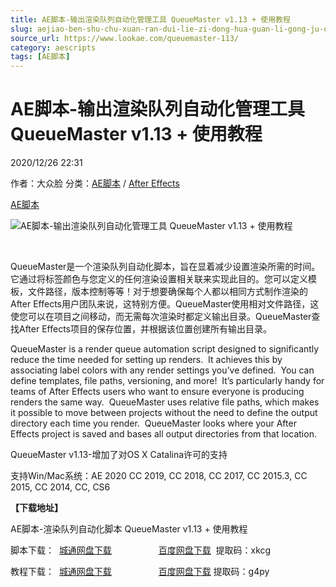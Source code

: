 ```yaml
---
title: AE脚本-输出渲染队列自动化管理工具 QueueMaster v1.13 + 使用教程
slug: aejiao-ben-shu-chu-xuan-ran-dui-lie-zi-dong-hua-guan-li-gong-ju-queuemaster-v1-13-shi-yong-jiao-cheng
source_url: https://www.lookae.com/queuemaster-113/
category: aescripts
tags: [AE脚本]
---
```

# AE脚本-输出渲染队列自动化管理工具 QueueMaster v1.13 + 使用教程

2020/12/26 22:31

作者：大众脸
分类：[AE脚本](https://www.lookae.com/after-effects/aescripts/) / [After Effects](https://www.lookae.com/after-effects/)

[AE脚本](https://www.lookae.com/tag/ae%e8%84%9a%e6%9c%ac/)

![AE脚本-输出渲染队列自动化管理工具 QueueMaster v1.13 + 使用教程](https://www.lookae.com/wp-content/uploads/2020/12/QueueMast.jpg "AE脚本-输出渲染队列自动化管理工具 QueueMaster v1.13 + 使用教程-LookAE.com")

[﻿﻿﻿](https://cloud.video.taobao.com//play/u/705956171/p/1/e/6/t/1/292408884303.mp4)

QueueMaster是一个渲染队列自动化脚本，旨在显着减少设置渲染所需的时间。它通过将标签颜色与您定义的任何渲染设置相关联来实现此目的。您可以定义模板，文件路径，版本控制等等！对于想要确保每个人都以相同方式制作渲染的After Effects用户团队来说，这特别方便。QueueMaster使用相对文件路径，这使您可以在项目之间移动，而无需每次渲染时都定义输出目录。QueueMaster查找After Effects项目的保存位置，并根据该位置创建所有输出目录。

QueueMaster is a render queue automation script designed to significantly reduce the time needed for setting up renders.  It achieves this by associating label colors with any render settings you’ve defined.  You can define templates, file paths, versioning, and more!  It’s particularly handy for teams of After Effects users who want to ensure everyone is producing renders the same way.  QueueMaster uses relative file paths, which makes it possible to move between projects without the need to define the output directory each time you render.  QueueMaster looks where your After Effects project is saved and bases all output directories from that location.

QueueMaster v1.13-增加了对OS X Catalina许可的支持

支持Win/Mac系统：AE 2020 CC 2019, CC 2018, CC 2017, CC 2015.3, CC 2015, CC 2014, CC, CS6

**【下载地址】**

AE脚本-渲染队列自动化脚本 QueueMaster v1.13 + 使用教程

脚本下载：  [城通网盘下载](https://089u.com/file/680462-477393327)                   [百度网盘下载](https://pan.baidu.com/s/158eoppWbSyS_Vu1qnms0hQ)  提取码：xkcg

教程下载：  [城通网盘下载](https://089u.com/file/680462-477393403)                   [百度网盘下载](https://pan.baidu.com/s/18Za71zvWLwzE-fIgV_akeA) 提取码：g4py
